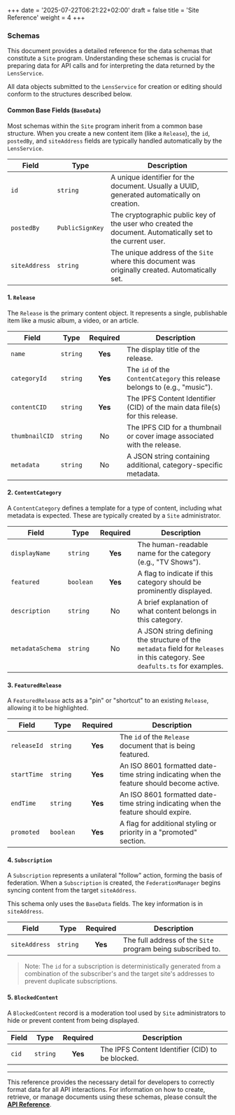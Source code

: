 +++
date = '2025-07-22T06:21:22+02:00'
draft = false
title = 'Site Reference'
weight = 4
+++

### Schemas

This document provides a detailed reference for the data schemas that constitute a `Site` program. Understanding these schemas is crucial for preparing data for API calls and for interpreting the data returned by the `LensService`.

All data objects submitted to the `LensService` for creation or editing should conform to the structures described below.

#### Common Base Fields (`BaseData`)

Most schemas within the `Site` program inherit from a common base structure. When you create a new content item (like a `Release`), the `id`, `postedBy`, and `siteAddress` fields are typically handled automatically by the `LensService`.

| Field         | Type          | Description                                                                                              |
|---------------|---------------|----------------------------------------------------------------------------------------------------------|
| `id`          | `string`      | A unique identifier for the document. Usually a UUID, generated automatically on creation.               |
| `postedBy`    | `PublicSignKey`| The cryptographic public key of the user who created the document. Automatically set to the current user. |
| `siteAddress` | `string`      | The unique address of the `Site` where this document was originally created. Automatically set.            |


#### 1. `Release`

The `Release` is the primary content object. It represents a single, publishable item like a music album, a video, or an article.

| Field          | Type     | Required | Description                                                               |
|----------------|----------|:--------:|---------------------------------------------------------------------------|
| `name`         | `string` | **Yes**  | The display title of the release.                                         |
| `categoryId`   | `string` | **Yes**  | The `id` of the `ContentCategory` this release belongs to (e.g., "music"). |
| `contentCID`   | `string` | **Yes**  | The IPFS Content Identifier (CID) of the main data file(s) for this release. |
| `thumbnailCID` | `string` | No       | The IPFS CID for a thumbnail or cover image associated with the release.  |
| `metadata`     | `string` | No       | A JSON string containing additional, category-specific metadata.          |

#### 2. `ContentCategory`

A `ContentCategory` defines a template for a type of content, including what metadata is expected. These are typically created by a `Site` administrator.

| Field          | Type     | Required | Description                                                                                                   |
|----------------|----------|:--------:|---------------------------------------------------------------------------------------------------------------|
| `displayName`  | `string` | **Yes**  | The human-readable name for the category (e.g., "TV Shows").                                                  |
| `featured`     | `boolean`| **Yes**  | A flag to indicate if this category should be prominently displayed.                                          |
| `description`  | `string` | No       | A brief explanation of what content belongs in this category.                                                 |
| `metadataSchema`| `string` | No       | A JSON string defining the structure of the `metadata` field for `Releases` in this category. See `deafults.ts` for examples. |

#### 3. `FeaturedRelease`

A `FeaturedRelease` acts as a "pin" or "shortcut" to an existing `Release`, allowing it to be highlighted.

| Field       | Type      | Required | Description                                                            |
|-------------|-----------|:--------:|------------------------------------------------------------------------|
| `releaseId` | `string`  | **Yes**  | The `id` of the `Release` document that is being featured.             |
| `startTime` | `string`  | **Yes**  | An ISO 8601 formatted date-time string indicating when the feature should become active. |
| `endTime`   | `string`  | **Yes**  | An ISO 8601 formatted date-time string indicating when the feature should expire.   |
| `promoted`  | `boolean` | **Yes**  | A flag for additional styling or priority in a "promoted" section.     |

#### 4. `Subscription`

A `Subscription` represents a unilateral "follow" action, forming the basis of federation. When a `Subscription` is created, the `FederationManager` begins syncing content from the target `siteAddress`.

This schema only uses the `BaseData` fields. The key information is in `siteAddress`.

| Field         | Type     | Required | Description                                                            |
|---------------|----------|:--------:|------------------------------------------------------------------------|
| `siteAddress` | `string` | **Yes**  | The full address of the `Site` program being subscribed to.            |

>Note: The `id` for a subscription is deterministically generated from a combination of the subscriber's and the target site's addresses to prevent duplicate subscriptions.


#### 5. `BlockedContent`

A `BlockedContent` record is a moderation tool used by `Site` administrators to hide or prevent content from being displayed.

| Field | Type     | Required | Description                                  |
|-------|----------|:--------:|----------------------------------------------|
| `cid` | `string` | **Yes**  | The IPFS Content Identifier (CID) to be blocked. |

---

This reference provides the necessary detail for developers to correctly format data for all API interactions. For information on how to create, retrieve, or manage documents using these schemas, please consult the [**API Reference**](/docs/lens-sdk/api-reference).